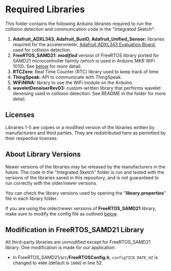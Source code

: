# Required Libraries

This folder contains the following Arduino libraries required to run the collision detection and communication code in the "Integrated Sketch": 
1. **Adafruit_ADXL343, Adafruit_BusIO, Adafruit_Unified_Sensor:** libraries required for the accelerometer, [Adafruit ADXL343 Evaluation Board](https://www.adafruit.com/product/4097), used for collision detection. 
2. **FreeRTOS_SAMD21:** ***modified*** version of FreeRTOS library ported for SAMD21 microcontroller faimily (which is used in Arduino MKR WiFi 1010). See [below](https://github.com/Ryotaro1002/ELEC491_PL_68/blob/main/libraries/README.md#modification-in-freertos_samd21-library) for more detail.
3. **RTCZero:** Real Time Counter (RTC) library used to keep track of time. 
4. **ThingSpeak:** API to communicate with ThingSpeak. 
5. **WiFiNINA:** library to use the WiFi module on the Arduino. 
6. **waveletDenoiserRev03:** custom-written library that performs wavelet denoising used in collision detection. See README in the folder for more detail. 

## Licenses

Libraries 1-5 are copies or a modified version of the libraries written by manufacturers and third parties. They are redistributed here as permitted by their respective licenses. 

## About Library Versions

Newer versions of the libraries may be released by the manufacturers in the future. The code in the "Integrated Sketch" folder is run and tested with the versions of the libraries saved in this repository, and is not guaranteed to run correctly with the older/newer versions. 

You can check the library versions used by opening the "**library.properties**" file in each library folder. 

If you are using the older/newer versions of **FreeRTOS_SAMD21** library, make sure to modify the config file as outlined [below](https://github.com/Ryotaro1002/ELEC491_PL_68/blob/main/libraries/README.md#modification-in-freertos_samd21-library). 

## Modification in FreeRTOS_SAMD21 Library

All third-party libraries are unmodified except for FreeRTOS_SAMD21 library. One modification is made for our application: 
- In FreeRTOS_SAMD21/src/**FreeRTOSConfig.h**, `configTICK_RATE_HZ` is changed to `4000` (default is `1000`) in line 52. 
